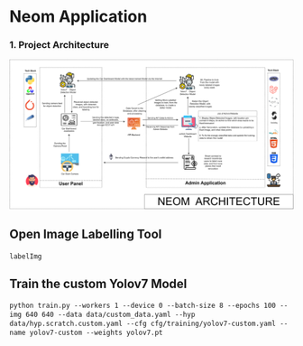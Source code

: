 # Neom Application

### 1. Project Architecture

<p align="center">
  <img src="Data/Neom.png" />
</p>


## Open Image Labelling Tool

```commandline
labelImg
```

## Train the custom Yolov7 Model

```commandline
python train.py --workers 1 --device 0 --batch-size 8 --epochs 100 --img 640 640 --data data/custom_data.yaml --hyp data/hyp.scratch.custom.yaml --cfg cfg/training/yolov7-custom.yaml --name yolov7-custom --weights yolov7.pt

```
